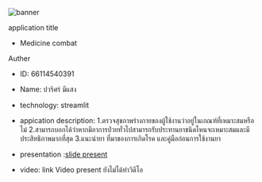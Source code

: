 ![banner](https://github.com/Foku0203/Foku0203.github.io/assets/159877789/78770e3c-01c1-4e42-9bc6-21e3655682bf)

application title
* Medicine combat

Auther
* ID: 66114540391
* Name: ปวริศร์ มีแสง

* technology: streamlit

* appication description:
1.ตรวจสุขภาพร่างกายของผู้ใช้งานว่าอยู่ในเกณฑ์ที่เหมาะสมหรือไม่
2.สามารถบอกได้ว่าหากมีอาการป่วยทั่วไปสามารถรับประทานยาชนิดไหนจะเหมาะสมและมีประสิทธิภาพมากที่สุด
3.แนะนำยา ที่มาของการเกิดโรค และคู่มือก่อนการใช้งานยา

* presentation :[slide present](https://www.canva.com/design/DAF_hJxcYgg/7OP0dKAu-ysoPTtiCAVtkA/edit?utm_content=DAF_hJxcYgg&utm_campaign=designshare&utm_medium=link2&utm_source=sharebutton)

* video: link Video present ยังไม่ได้ทำวิดีโอ

